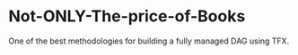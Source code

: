 # Not-ONLY-The-price-of-Books
One of the best methodologies for building a fully managed DAG using TFX.
